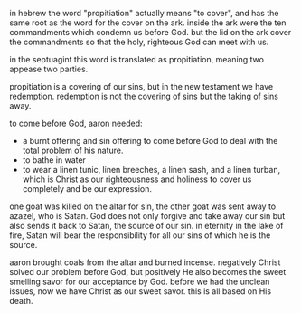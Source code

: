 in hebrew the word "propitiation" actually means "to cover", and has the same root
as the word for the cover on the ark. inside the ark were the ten commandments which
condemn us before God. but the lid on the ark cover the commandments so that the holy,
righteous God can meet with us.

in the septuagint this word is translated as propitiation, meaning two appease two
parties.

propitiation is a covering of our sins, but in the new testament we have redemption. redemption is not the covering of sins but the taking of sins away.

to come before God, aaron needed:
- a burnt offering and sin offering to come before God to deal with the total problem of his nature.
- to bathe in water
- to wear a linen tunic, linen breeches, a linen sash, and a linen turban, which is Christ as our righteousness and holiness to cover us completely and be our expression.

one goat was killed on the altar for sin, the other goat was sent away to azazel, who is Satan. God does not only forgive and take away our sin but also sends it back to Satan, the source of our sin. in eternity in the lake of fire, Satan will bear the responsibility for all our sins of which he is the source.

aaron brought coals from the altar and burned incense. negatively Christ solved our problem before God, but positively He also becomes the sweet smelling savor for our acceptance by God. before we had the unclean issues, now we have Christ as our sweet savor. this is all based on His death.
